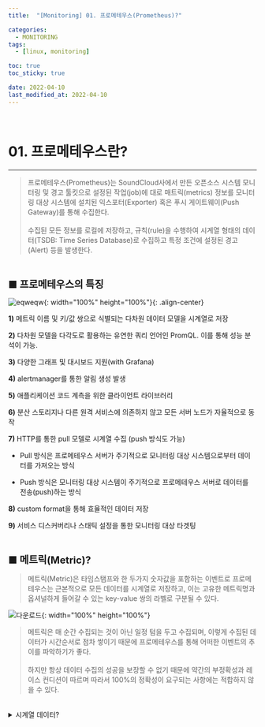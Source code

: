 ```yaml
---
title:  "[Monitoring] 01. 프로메테우스(Prometheus)?" 

categories:
  - MONITORING
tags:
  - [linux, monitoring]

toc: true
toc_sticky: true

date: 2022-04-10
last_modified_at: 2022-04-10
---
```

<br>

# 01. 프로메테우스란?
---

<style>
table {
    font-size: 12pt;
}
table th:first-of-type {
    width: 5%;
}
table th:nth-of-type(2) {
    width: 15%;
}
table th:nth-of-type(3) {
    width: 50%;
}
table th:nth-of-type(4) {
    width: 30%;
}
big {
    font-size: 15pt;
}
</style>

> 프로메테우스(Prometheus)는 SoundCloud사에서 만든 오픈소스 시스템 모니터링 및 경고 툴킷으로 설정된 작업(job)에 대로 매트릭(metrics) 정보를 모니터링 대상 시스템에 설치된 익스포터(Exporter) 혹은 푸시 게이트웨이(Push Gateway)를 통해 수집한다. <br><br> 수집된 모든 정보를 로컬에 저장하고, 규칙(rule)을 수행하여 시계열 형태의 데이터(TSDB: Time Series Database)로 수집하고 특정 조건에 설정된 경고(Alert) 등을 발생한다.

<br>

<big> **■ 프로메테우스의 특징** </big> <br>

![eqweqw](https://github.com/revenge1005/bash_shell/assets/42735894/97dd4613-4280-404b-b4ee-8416bd805ab5){: width="100%" height="100%"}{: .align-center}

**1)** 메트릭 이름 및 키/값 쌍으로 식별되는 다차원 데이터 모델을 시계열로 저장

**2)** 다차원 모델을 다각도로 활용하는 유연한 쿼리 언어인 PromQL. 이를 통해 성능 분석이 가능.

**3)** 다양한 그래프 및 대시보드 지원(with Grafana)

**4)** alertmanager를 통한 알림 생성 발생

**5)** 애플리케이션 코드 계측을 위한 클라이언트 라이브러리

**6)** 분산 스토리지나 다른 원격 서비스에 의존하지 않고 모든 서버 노드가 자율적으로 동작

**7)** HTTP를 통한 pull 모델로 시계열 수집 (push 방식도 가능)

+ Pull 방식은 프로메테우스 서버가 주기적으로 모니터링 대상 시스템으로부터 데이터를 가져오는 방식

+ Push 방식은 모니터링 대상 시스템이 주기적으로 프로메테우스 서버로 데이터를 전송(push)하는 방식

**8)** custom format을 통해 효율적인 데이터 저장

**9)** 서비스 디스커버리나 스태틱 설정을 통한 모니터링 대상 타겟팅

<br>

<big> **■ 메트릭(Metric)?** </big> <br>

> 메트릭(Metric)은 타임스탬프와 한 두가지 숫자값을 포함하는 이벤트로 프로메테우스는 근본적으로 모든 데이터를 시계열로 저장하고, 이는 고유한 메트릭명과 옵셔널하게 들어갈 수 있는 key-value 쌍의 라벨로 구분될 수 있다.

![다운로드](https://github.com/revenge1005/bash_shell/assets/42735894/98e0d955-bfae-470f-99ba-f7c7497ba2d2){: width="100%" height="100%"}

> 메트릭은 매 순간 수집되는 것이 아닌 일정 텀을 두고 수집되며, 이렇게 수집된 데이터가 시간순서로 점차 쌓이기 때문에 프로메테우스를 통해 어떠한 이벤트의 추이를 파악하기가 좋다. <br><br> 하지만 항상 데이터 수집의 성공을 보장할 수 없기 때문에 약간의 부정확성과 레이스 컨디션이 따르며 따라서 100%의 정확성이 요구되는 사항에는 적합하지 않을 수 있다.

<br>

<details>

<summary>시계열 데이터?</summary>

일정한 시간동안 수집된 일련의 순차적으로 정해진 데이터 셋의 집합으로 시계열 데이터의 특징으로는 시간에 관해 순서가 매겨져 있다는 점이다. <br> 

시계열 데이터의 분석 목적은 시계열이 갖고 있는 법칙성을 발견해 이를 "모형화"하고 추정된 모형을 통해 미래의 값을 forecasting 하는 것이다.

</details>